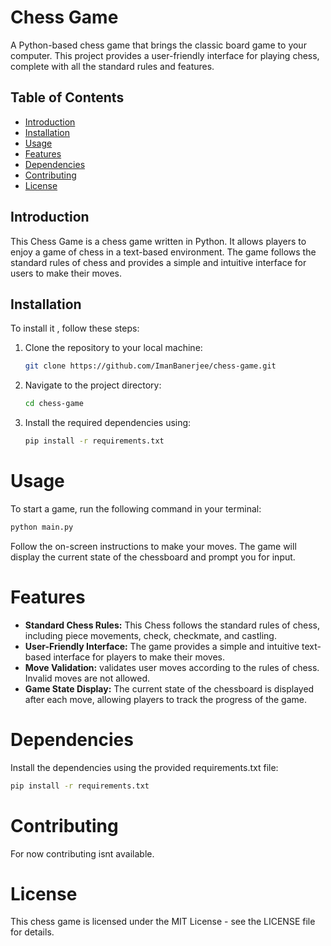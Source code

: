 # Chess Game

A Python-based chess game that brings the classic board game to your computer. This project provides a user-friendly interface for playing chess, complete with all the standard rules and features.

## Table of Contents

- [Introduction](#introduction)
- [Installation](#installation)
- [Usage](#usage)
- [Features](#features)
- [Dependencies](#dependencies)
- [Contributing](#contributing)
- [License](#license)

## Introduction

This Chess Game is a  chess game written in Python. It allows players to enjoy a game of chess in a text-based environment. The game follows the standard rules of chess and provides a simple and intuitive interface for users to make their moves.

## Installation

To install it , follow these steps:

1. Clone the repository to your local machine:

   ```bash
   git clone https://github.com/ImanBanerjee/chess-game.git
2. Navigate to the project directory:

   ```bash
   cd chess-game
3. Install the required dependencies using:

   ```bash
   pip install -r requirements.txt

# Usage
To start a game, run the following command in your terminal:

  ```bash
  python main.py
```

Follow the on-screen instructions to make your moves. The game will display the current state of the chessboard and prompt you for input.



# Features

- **Standard Chess Rules:** This Chess follows the standard rules of chess, including piece movements, check, checkmate, and castling.
- **User-Friendly Interface:** The game provides a simple and intuitive text-based interface for players to make their moves.
- **Move Validation:** validates user moves according to the rules of chess. Invalid moves are not allowed.
- **Game State Display:** The current state of the chessboard is displayed after each move, allowing players to track the progress of the game.

# Dependencies

Install the dependencies using the provided requirements.txt file:

  ```bash
pip install -r requirements.txt
```
# Contributing
For now contributing isnt available.

# License
This chess game is licensed under the MIT License - see the LICENSE file for details.


